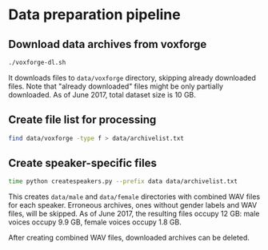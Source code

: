 # Data preparation pipeline

## Download data archives from voxforge

```sh
./voxforge-dl.sh
```

It downloads files to `data/voxforge` directory, skipping already downloaded files.
Note that "already downloaded" files might be only partially downloaded.
As of June 2017, total dataset size is 10 GB.

## Create file list for processing

```sh
find data/voxforge -type f > data/archivelist.txt
```

## Create speaker-specific files

```sh
time python createspeakers.py --prefix data data/archivelist.txt
```

This creates `data/male` and `data/female` directories with combined WAV files for each speaker.
Erroneous archives, ones without gender labels and WAV files, will be skipped.
As of June 2017, the resulting files occupy 12 GB: male voices occupy 9.9 GB, female voices occupy 1.8 GB.

After creating combined WAV files, downloaded archives can be deleted.
